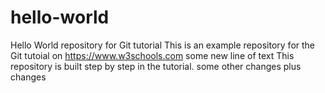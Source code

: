 # hello-world
Hello World repository for Git tutorial
This is an example repository for the Git tutoial on https://www.w3schools.com
some new line of text
This repository is built step by step in the tutorial.
some other  changes
plus changes
